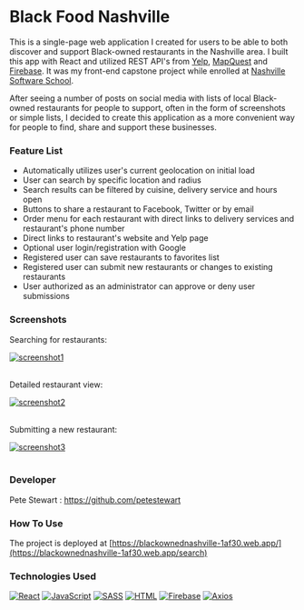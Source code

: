 # Black Food Nashville

This is a single-page web application I created for users to be able to both discover and support Black-owned restaurants in the Nashville area. I built this app with React and utilized REST API's from [Yelp](https://www.yelp.com/fusion), [MapQuest](https://developer.mapquest.com/) and [Firebase](https://firebase.google.com/). It was my front-end capstone project while enrolled at [Nashville Software School](http://nashvillesoftwareschool.com/).

After seeing a number of posts on social media with lists of local Black-owned restaurants for people to support, often in the form of screenshots or simple lists, I decided to create this application as a more convenient way for people to find, share and support these businesses. 

### Feature List
* Automatically utilizes user's current geolocation on initial load
* User can search by specific location and radius
* Search results can be filtered by cuisine, delivery service and hours open
* Buttons to share a restaurant to Facebook, Twitter or by email
* Order menu for each restaurant with direct links to delivery services and restaurant's phone number
* Direct links to restaurant's website and Yelp page
* Optional user login/registration with Google
* Registered user can save restaurants to favorites list
* Registered user can submit new restaurants or changes to existing restaurants
* User authorized as an administrator can approve or deny user submissions

### Screenshots

Searching for restaurants:

[![screenshot1](https://media.giphy.com/media/JS5IcgsmNLNIJm6bj8/giphy.gif)](#)  
<br>
   
Detailed restaurant view:

[![screenshot2](https://media.giphy.com/media/n30bSFEqMeJU9kPvuC/giphy.gif)](#)  
<br>
  
Submitting a new restaurant:

[![screenshot3](https://media.giphy.com/media/gpmFTuBihAhZ62xQi4/giphy.gif)](#)  
<br>
  
### Developer
Pete Stewart : https://github.com/petestewart

### How To Use
The project is deployed at [https://blackownednashville-1af30.web.app/](https://blackownednashville-1af30.web.app/search)

### Technologies Used
[![React](https://img.shields.io/badge/-React-2c9fcc?style=flat-square)](#) [![JavaScript](https://img.shields.io/badge/-JavaScript-2c9fcc?style=flat-square)](#) [![SASS](https://img.shields.io/badge/-SASS-2c9fcc?style=flat-square)](#) [![HTML](https://img.shields.io/badge/-HTML-2c9fcc?style=flat-square)](#) [![Firebase](https://img.shields.io/badge/-Firebase-2c9fcc?style=flat-square)](#) [![Axios](https://img.shields.io/badge/-Axios-2c9fcc?style=flat-square)](#)
